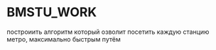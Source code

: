 # BMSTU_WORK
построиить алгоритм который озволит посетить каждую станцию метро, максимально быстрым путём 